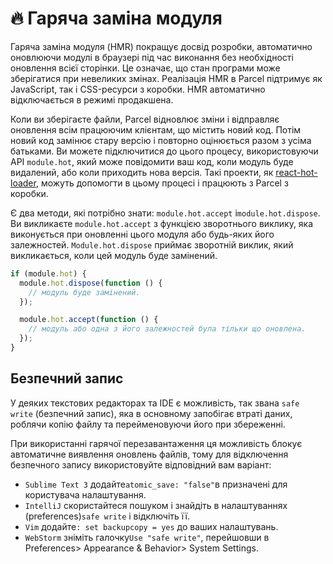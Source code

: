 # 🔥 Гаряча заміна модуля

Гаряча заміна модуля (HMR) покращує досвід розробки, автоматично оновлюючи модулі в браузері під час виконання без необхідності оновлення всієї сторінки. Це означає, що стан програми може зберігатися при невеликих змінах. Реалізація HMR в Parcel підтримує як JavaScript, так і CSS-ресурси з коробки. HMR автоматично відключається в режимі продакшена.

Коли ви зберігаєте файли, Parcel відновлює зміни і відправляє оновлення всім працюючим клієнтам, що містить новий код. Потім новий код замінює стару версію і повторно оцінюється разом з усіма батьками. Ви можете підключитися до цього процесу, використовуючи API `module.hot`, який може повідомити ваш код, коли модуль буде видалений, або коли приходить нова версія. Такі проекти, як [react-hot-loader](https://github.com/gaearon/react-hot-loader), можуть допомогти в цьому процесі і працюють з Parcel з коробки.

Є два методи, які потрібно знати: `module.hot.accept` і`module.hot.dispose`. Ви викликаєте `module.hot.accept` з функцією зворотнього виклику, яка виконується при оновленні цього модуля або будь-яких його залежностей. `Module.hot.dispose` приймає зворотній виклик, який викликається, коли цей модуль буде замінений.

```javascript
if (module.hot) {
  module.hot.dispose(function () {
    // модуль буде замінений.
  });

  module.hot.accept(function () {
    // модуль або одна з його залежностей була тільки що оновлена.
  });
}
```

## Безпечний запис

У деяких текстових редакторах та IDE є можливість, так звана `safe write` (безпечний запис), яка в основному запобігає втраті даних, роблячи копію файлу та перейменовуючи його при збереженні.

При використанні гарячої перезавантаження ця можливість блокує автоматичне виявлення оновлень файлів, тому для відключення безпечного запису використовуйте відповідний вам варіант:

- `Sublime Text 3` додайте`atomic_save: "false"`в призначені для користувача налаштування.
- `IntelliJ` скористайтеся пошуком і знайдіть в налаштуваннях (preferences)`safe write` і відключіть її.
- `Vim` додайте`: set backupcopy = yes` до ваших налаштувань.
- `WebStorm` зніміть галочку`Use "safe write"`, перейшовши в Preferences> Appearance & Behavior> System Settings.
